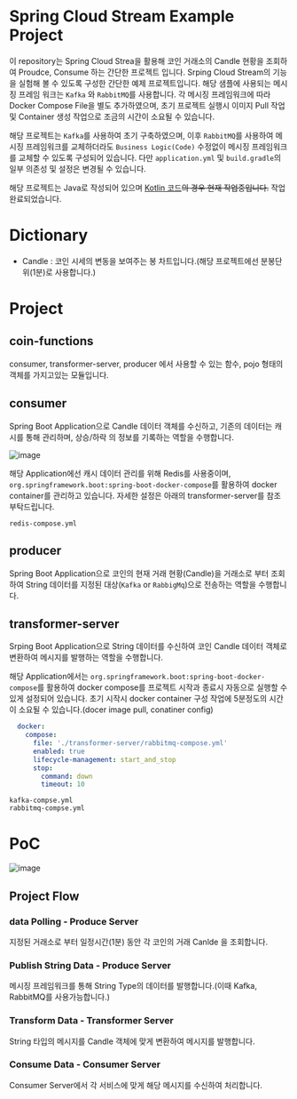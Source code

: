 # Spring Cloud Stream Example Project
이 repository는 Spring Cloud Strea을 활용해 코인 거래소의 Candle 현황을 조회하여 Proudce, Consume 하는 간단한 프로젝트 입니다.
Srping Cloud Stream의 기능을 실험해 볼 수 있도록 구성한 간단한 예제 프로젝트입니다. 해당 샘플에 사용되는 메시징 프레임 워크는 `Kafka` 와 `RabbitMQ`를 사용합니다.
각 메시징 프레임워크에 따라 Docker Compose File을 별도 추가하였으며, 초기 프로젝트 실행시 이미지 Pull 작업 및 Container 생성 작업으로 조금의 시간이 소요될 수 있습니다.

해당 프로젝트는 `Kafka`를 사용하여 초기 구축하였으며, 이후 `RabbitMQ`를 사용하여 메시징 프레임워크를 교체하더라도 `Business Logic(Code)` 수정없이 메시징 프레임워크를 교체할 수 있도록 구성되어 있습니다.
다만 `application.yml` 및 `build.gradle`의 일부 의존성 및 설정은 변경될 수 있습니다.

해당 프로젝트는 Java로 작성되어 있으며 [Kotlin 코드](https://github.com/Eom-Ti/spring-cloud-stream-example-kotlin)<strike>의 경우 현재 작업중입니다.</strike> 작업 완료되었습니다.

# Dictionary
- Candle : 코인 시세의 변동을 보여주는 봉 차트입니다.(해당 프로젝트에선 분봉단위(1분)로 사용합니다.)

# Project
## coin-functions
consumer, transformer-server, producer 에서 사용할 수 있는 함수, pojo 형태의 객체를 가지고있는 모듈입니다.
## consumer
Spring Boot Application으로 Candle 데이터 객체를 수신하고, 기존의 데이터는 캐시를 통해 관리하며, 상승/하락 의 정보를 기록하는 역할을 수행합니다.

![image](https://github.com/Eom-Ti/spring-cloud-stream-example/assets/71249347/d9d98229-b38f-48bf-8367-066f581fbd44)

해당 Application에선 캐시 데이터 관리를 위해 Redis를 사용중이며, `org.springframework.boot:spring-boot-docker-compose`를 활용하여 docker container를 관리하고 있습니다. 자세한 설정은 아래의 transformer-server를 참조 부탁드립니다.
```text
redis-compose.yml
```

## producer
Spring Boot Application으로 코인의 현재 거래 현황(Candle)을 거래소로 부터 조회하여 String 데이터를 지정된 대상(`Kafka` or `RabbigMq`)으로 전송하는 역할을 수행합니다.
## transformer-server
Srping Boot Application으로 String 데이터를 수신하여 코인 Candle 데이터 객체로 변환하여 메시지를 발행하는 역할을 수행합니다.

해당 Application에서는 `org.springframework.boot:spring-boot-docker-compose`를 활용하여 docker compose를 프로젝트 시작과 종료시 자동으로 실행할 수 있게 설정되어 있습니다.
초기 시작시 docker container 구성 작업에 5분정도의 시간이 소요될 수 있습니다.(docer image pull, conatiner config)
```yml
  docker:
    compose:
      file: './transformer-server/rabbitmq-compose.yml'
      enabled: true
      lifecycle-management: start_and_stop
      stop:
        command: down
        timeout: 10
```
```text
kafka-compse.yml
rabbitmq-compse.yml
```

# PoC
![image](https://github.com/Eom-Ti/spring-cloud-stream-example/assets/71249347/7adf22e8-1d3c-44f9-b775-5c5191ccf78d)

## Project Flow
### data Polling - Produce Server
지정된 거래소로 부터 일정시간(1분) 동안 각 코인의 거래 Canlde 을 조회합니다.
### Publish String Data - Produce Server
메시징 프레임워크를 통해 String Type의 데이터를 발행합니다.(이때 Kafka, RabbitMQ를 사용가능합니다.)
### Transform Data - Transformer Server
String 타입의 메시지를 Candle 객체에 맞게 변환하여 메시지를 발행합니다.
### Consume Data - Consumer Server
Consumer Server에서 각 서비스에 맞게 해당 메시지를 수신하여 처리합니다.
